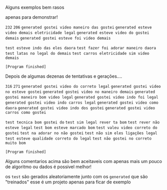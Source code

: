 Alguns exemplos bem rasos

apenas para demonstrar!

`232`
`206`
`generated gostei video maneiro das gostei`
`generated esteve video demais eletricidade legal`
`generated esteve video do gostei demais`
`generated gostei esteve foi video demais`

`test esteve indo das eles daora`
`test fazer foi adorar maneiro daora`
`test latas no legal do demais`
`test carros eletricidade sim video demais`

`[Program finished]`

Depois de algumas dezenas de tentativas e gerações....

`316`
`271`
`generated gostei video do correto legal`
`generated gostei video no esteve gostei`
`generated gostei video no maneiro demais`
`generated gostei maneiro bom video legal`
`generated gostei video indo foi legal`
`generated gostei video indo carros legal`
`generated gostei video como daora`
`generated gostei video indo dos gostei`
`generated gostei video carros como gostei`

`test tecnica bom gostei do`
`test sim legal rever ta bom`
`test rever não esteve legal`
`test bom esteve marcado bom`
`test valeu video correto do gostei`
`test na adorar no não gostei`
`test não sim eles ligações legal`
`test esteve qualidade correto do legal`
`test não gostei no correto muito bom`

`[Program finished]`


Alguns comentarios acima são bem aceitaveis com apenas mais um pouco de algoritmo ou dados é possivel melhor!

os `test` são gerados aleatoriamente junto com os `generated` que são "treinados"
esse é um projeto apenas para ficar de exemplo
